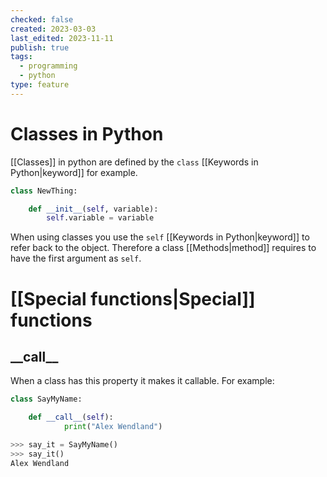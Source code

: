```yaml
---
checked: false
created: 2023-03-03
last_edited: 2023-11-11
publish: true
tags:
  - programming
  - python
type: feature
---
```

# Classes in Python

[[Classes]] in python are defined by the `class` [[Keywords in Python|keyword]] for example.

```python
class NewThing:

	def __init__(self, variable):
		self.variable = variable
```

When using classes you use the `self` [[Keywords in Python|keyword]] to refer back to the object. Therefore a class [[Methods|method]] requires to have the first argument as `self`.

# [[Special functions|Special]] functions

## \_\_call\_\_

When a class has this property it makes it callable. For example:

```python
class SayMyName:

	def __call__(self):
			print("Alex Wendland")

>>> say_it = SayMyName()
>>> say_it()
Alex Wendland
```
